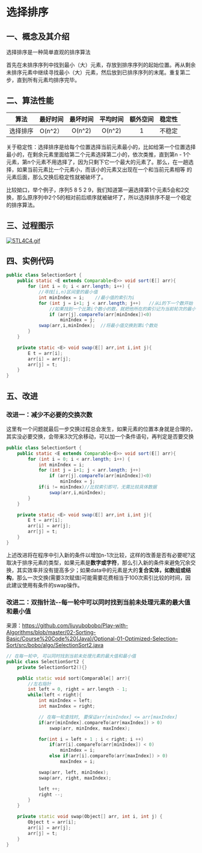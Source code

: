 # 选择排序

## 一、概念及其介绍

选择排序是一种简单直观的排序算法

首先在未排序序列中找到最小（大）元素，存放到排序序列的起始位置。再从剩余未排序元素中继续寻找最小（大）元素，然后放到已排序序列的末尾。重复第二步，直到所有元素均排序完毕。



## 二、算法性能

|   算法   | 最好时间 | 最坏时间 | 平均时间 | 额外空间 | 稳定性 |
| :------: | :------: | :------: | :------: | :------: | :----: |
| 选择排序 | O(n^2）  |  O(n^2)  |  O(n^2)  |    1     | 不稳定 |

关于稳定性：选择排序是给每个位置选择当前元素最小的，比如给第一个位置选择最小的，在剩余元素里面给第二个元素选择第二小的，依次类推，直到第n - 1个元素，第n个元素不用选择了，因为只剩下它一个最大的元素了。那么，在一趟选择，如果当前元素比一个元素小，而该小的元素又出现在一个和当前元素相等 的元素后面，那么交换后稳定性就被破坏了。

比较拗口，举个例子，序列5 8 5 2 9，我们知道第一遍选择第1个元素5会和2交换，那么原序列中2个5的相对前后顺序就被破坏了，所以选择排序不是一个稳定的排序算法。



## 三、过程图示

[![5TL4C4.gif](https://z3.ax1x.com/2021/10/27/5TL4C4.gif)](https://imgtu.com/i/5TL4C4)



## 四、实例代码

```java
public class SelectionSort {
    public static <E extends Comparable<E>> void sort(E[] arr){
        for (int i = 0; i < arr.length; i++) {
            //寻找[i,n)区间里的最小值
            int minIndex = i;    //最小值的索引为i
            for (int j = i+1; j < arr.length; j++)   //从i的下一个数开始
                //如果找到一个比第i个数小的数，就把他所在的索引记为当前轮次的最小值
                if (arr[j].compareTo(arr[minIndex])<0) 
                    minIndex = j;
            swap(arr,i,minIndex);  //将最小值交换到第i个数处
        }
    }

    private static <E> void swap(E[] arr,int i,int j){
        E t = arr[i];
        arr[i] = arr[j];
        arr[j] = t;
    }
}
```







## 五、改进

### 改进一：减少不必要的交换次数

这里有一个问题就最后一步交换过程总会发生，如果元素的位置本身就是合理的，其实没必要交换，会带来3次冗余移动，可以加一个条件语句，再判定是否要交换

```java
public class SelectionSort {
    public static <E extends Comparable<E>> void sort(E[] arr){
        for (int i = 0; i < arr.length; i++) {
            int minIndex = i;   
            for (int j = i+1; j < arr.length; j++)   
                if (arr[j].compareTo(arr[minIndex])<0) 
                    minIndex = j;
            if(i != minIndex)//比较索引即可，无需比较具体数据
            	swap(arr,i,minIndex);  
        }
    }

    private static <E> void swap(E[] arr,int i,int j){
        E t = arr[i];
        arr[i] = arr[j];
        arr[j] = t;
    }
}
```

上述改进将在程序中引入新的条件以增加n-1次比较，这样的改善是否有必要呢?这取决于排序元素的类型，如果元素是**数字或字符**，那么引入新的条件来避免冗余交换，其实效率并没有提高多少；如果data中的元素是大的**复合实体，如数组或结构**，那么一次交换(需要3次赋值)可能需要花费相当于100次索引比较的时间，因此建议使用有条件的swap操作。



### 改进二：双指针法--每一轮中可以同时找到当前未处理元素的最大值和最小值

来源：https://github.com/liuyubobobo/Play-with-Algorithms/blob/master/02-Sorting-Basic/Course%20Code%20(Java)/Optional-01-Optimized-Selection-Sort/src/bobo/algo/SelectionSort2.java

```c++
// 在每一轮中, 可以同时找到当前未处理元素的最大值和最小值
public class SelectionSort2 {
    private SelectionSort2(){}

    public static void sort(Comparable[] arr){
        //左右指针
        int left = 0, right = arr.length - 1;
        while(left < right){
            int minIndex = left;
            int maxIndex = right;

            // 在每一轮查找时, 要保证arr[minIndex] <= arr[maxIndex]
            if(arr[minIndex].compareTo(arr[maxIndex]) > 0)
                swap(arr, minIndex, maxIndex);

            for(int i = left + 1 ; i < right; i ++)
                if(arr[i].compareTo(arr[minIndex]) < 0)
                    minIndex = i;
                else if(arr[i].compareTo(arr[maxIndex]) > 0)
                    maxIndex = i;

            swap(arr, left, minIndex);
            swap(arr, right, maxIndex);

            left ++;
            right --;
        }
    }

    private static void swap(Object[] arr, int i, int j) {
        Object t = arr[i];
        arr[i] = arr[j];
        arr[j] = t;
    }
}
```

